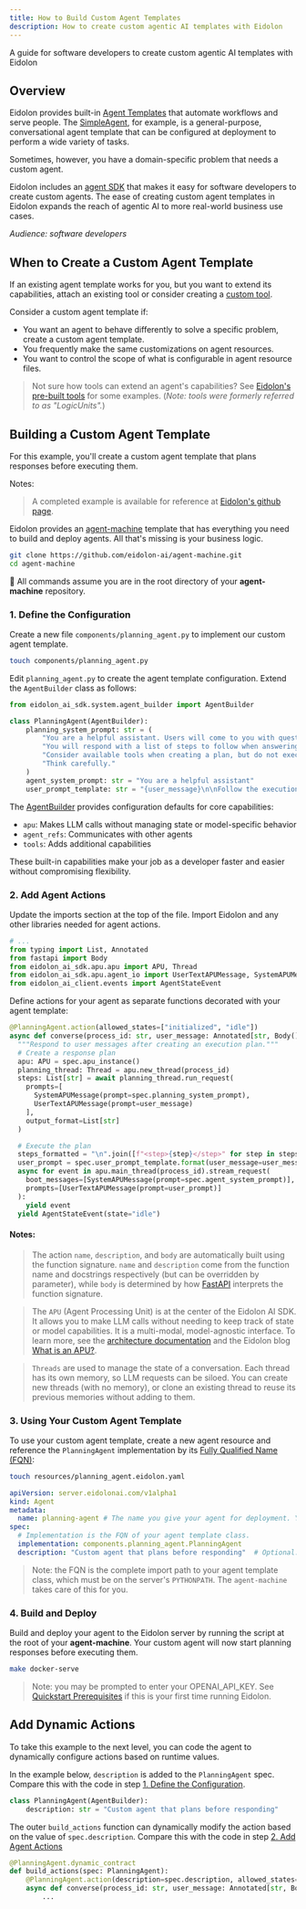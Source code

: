 ```yaml
---
title: How to Build Custom Agent Templates
description: How to create custom agentic AI templates with Eidolon
---
```

A guide for software developers to create custom agentic AI templates with Eidolon

## Overview
Eidolon provides built-in [Agent Templates](/docs/components/agent/overview) that automate workflows and serve people. The [SimpleAgent](/docs/components/agent/simpleagent), for example, is a general-purpose, conversational agent template that can be configured at deployment to perform a wide variety of tasks. 

Sometimes, however, you have a domain-specific problem that needs a custom agent. 

Eidolon includes an <a href="https://github.com/eidolon-ai/eidolon/tree/main/sdk" target=_blank>agent SDK</a> that makes it easy for software developers to create custom agents. The ease of creating custom agent templates in Eidolon expands the reach of agentic AI to more real-world business use cases.

*Audience: software developers*

## When to Create a Custom Agent Template
If an existing agent template works for you, but you want to extend its capabilities, attach an existing tool or consider creating a [custom tool](/docs/howto/build_custom_tools/).

Consider a custom agent template if:
- You want an agent to behave differently to solve a specific problem, create a custom agent template.
- You frequently make the same customizations on agent resources.
- You want to control the scope of what is configurable in agent resource files.

> Not sure how tools can extend an agent's capabilities? See [Eidolon's pre-built tools](/docs/components/logicunit/overview) for some examples. (*Note: tools were formerly referred to as "LogicUnits".*)

## Building a Custom Agent Template
For this example, you'll create a custom agent template that plans responses before executing them.

Notes:
> A completed example is available for reference at <a href="https://github.com/eidolon-ai/howto-custom-agent" target=_blank>Eidolon's github page</a>.

Eidolon provides an <a href="https://github.com/eidolon-ai/agent-machine" target=_blank>agent-machine</a> template that has everything you need to build and deploy agents. All that's missing is your business logic.

```bash
git clone https://github.com/eidolon-ai/agent-machine.git
cd agent-machine
```
 
🚨 All commands assume you are in the root directory of your **agent-machine** repository.

### 1. Define the Configuration
Create a new file `components/planning_agent.py` to implement our custom agent template.

```bash
touch components/planning_agent.py
```

Edit `planning_agent.py` to create the agent template configuration. Extend the `AgentBuilder` class as follows:

```python
from eidolon_ai_sdk.system.agent_builder import AgentBuilder

class PlanningAgent(AgentBuilder):
    planning_system_prompt: str = (
        "You are a helpful assistant. Users will come to you with questions. "
        "You will respond with a list of steps to follow when answering the question. "
        "Consider available tools when creating a plan, but do not execute them. "
        "Think carefully."
    )
    agent_system_prompt: str = "You are a helpful assistant"
    user_prompt_template: str = "{user_message}\n\nFollow the execution plan below:\n{steps}"
```

The <a href="https://github.com/eidolon-ai/eidolon/blob/main/sdk/eidolon_ai_sdk/system/agent_builder.py" target=_blank>AgentBuilder</a> provides configuration defaults for core capabilities:
- `apu`: Makes LLM calls without managing state or model-specific behavior
- `agent_refs`: Communicates with other agents
- `tools`: Adds additional capabilities

These built-in capabilities make your job as a developer faster and easier without compromising flexibility.

### 2. Add Agent Actions

Update the imports section at the top of the file. Import Eidolon and any other libraries needed for agent actions.

```python
# ...
from typing import List, Annotated
from fastapi import Body
from eidolon_ai_sdk.apu.apu import APU, Thread
from eidolon_ai_sdk.apu.agent_io import UserTextAPUMessage, SystemAPUMessage
from eidolon_ai_client.events import AgentStateEvent
```
Define actions for your agent as separate functions decorated with your agent template:

```python
@PlanningAgent.action(allowed_states=["initialized", "idle"])
async def converse(process_id: str, user_message: Annotated[str, Body()], spec: PlanningAgent):
  """Respond to user messages after creating an execution plan."""
  # Create a response plan
  apu: APU = spec.apu_instance()
  planning_thread: Thread = apu.new_thread(process_id)
  steps: List[str] = await planning_thread.run_request(
    prompts=[
      SystemAPUMessage(prompt=spec.planning_system_prompt),
      UserTextAPUMessage(prompt=user_message)
    ],
    output_format=List[str]
  )

  # Execute the plan
  steps_formatted = "\n".join([f"<step>{step}</step>" for step in steps])
  user_prompt = spec.user_prompt_template.format(user_message=user_message, steps=steps_formatted)
  async for event in apu.main_thread(process_id).stream_request(
    boot_messages=[SystemAPUMessage(prompt=spec.agent_system_prompt)],
    prompts=[UserTextAPUMessage(prompt=user_prompt)]
  ):
    yield event
  yield AgentStateEvent(state="idle")
```
#### Notes:
> The action `name`, `description`, and `body` are automatically built using the function 
signature. `name` and `description` come from the function name and docstrings respectively (but can be overridden by parameter), 
while `body` is determined by how <a href="https://fastapi.tiangolo.com/" target=_blank>FastAPI</a> interprets the function signature.

> The `APU` (Agent Processing Unit) is at the center of the Eidolon AI SDK. It allows you to make LLM calls without needing to keep
track of state or model capabilities. It is a multi-modal, model-agnostic interface. To learn more, see the <a href="/docs/architecture/agent_apu" target=blank>architecture documentation</a> and the Eidolon blog <a href="/what_is_apu" target=_blank>What is an APU?</a>.

> `Threads` are used to manage the state of a conversation. Each thread has its own memory, so LLM requests can be 
siloed. You can create new threads (with no memory), or clone an existing thread to reuse its previous memories without 
adding to them.

### 3. Using Your Custom Agent Template
To use your custom agent template, create a new agent resource and reference the `PlanningAgent` 
implementation by its <a href="https://peps.python.org/pep-3155" target=_blank>Fully Qualified Name (FQN)</a>:

```bash
touch resources/planning_agent.eidolon.yaml
```

```yaml
apiVersion: server.eidolonai.com/v1alpha1
kind: Agent
metadata:
  name: planning-agent # The name you give your agent for deployment. You can use hyphens, but no underscores, spaces, or other punctuation.
spec:
  # Implementation is the FQN of your agent template class.
  implementation: components.planning_agent.PlanningAgent
  description: "Custom agent that plans before responding"  # Optional: Override default configuration
```

> Note: the FQN is the complete import path to your agent template class, which must be on the server's `PYTHONPATH`. The `agent-machine` takes care of this for you.

### 4. Build and Deploy
Build and deploy your agent to the Eidolon server by running the script at the root of your **agent-machine**. Your custom agent will now start planning responses before executing them.

```bash
make docker-serve
```

> Note: you may be prompted to enter your OPENAI_API_KEY. See [Quickstart Prerequisites](/docs/quickstart#prerequisites) if this is your first time running Eidolon.
## Add Dynamic Actions

To take this example to the next level, you can code the agent to dynamically configure actions based on runtime values.

In the example below, `description` is added to the `PlanningAgent` spec. Compare this with the code in step [1. Define the Configuration](#1-define-the-configuration).

```python
class PlanningAgent(AgentBuilder):
    description: str = "Custom agent that plans before responding"
```

The outer `build_actions` function can dynamically modify the action based on the value of `spec.description`. Compare this with the code in step [2. Add Agent Actions](#2-add-agent-actions)

```python
@PlanningAgent.dynamic_contract
def build_actions(spec: PlanningAgent):
    @PlanningAgent.action(description=spec.description, allowed_states=["initialized", "idle"])
    async def converse(process_id: str, user_message: Annotated[str, Body()], spec: PlanningAgent):
        ...
```
